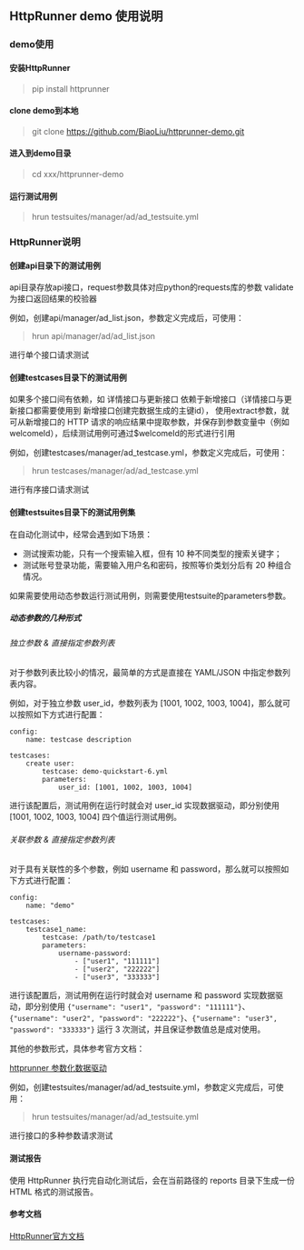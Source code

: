 ## HttpRunner demo 使用说明

### demo使用

#### 安装HttpRunner

> pip install httprunner

#### clone demo到本地

> git clone https://github.com/BiaoLiu/httprunner-demo.git

#### 进入到demo目录

> cd xxx/httprunner-demo

#### 运行测试用例

> hrun testsuites/manager/ad/ad_testsuite.yml



### HttpRunner说明

#### 创建api目录下的测试用例

api目录存放api接口，request参数具体对应python的requests库的参数
validate为接口返回结果的校验器

例如，创建api/manager/ad_list.json，参数定义完成后，可使用：

> hrun api/manager/ad/ad_list.json 

进行单个接口请求测试



#### 创建testcases目录下的测试用例

如果多个接口间有依赖，如 详情接口与更新接口 依赖于新增接口（详情接口与更新接口都需要使用到 新增接口创建完数据生成的主键id），
使用extract参数，就可从新增接口的 HTTP 请求的响应结果中提取参数，并保存到参数变量中（例如welcomeId），后续测试用例可通过$welcomeId的形式进行引用


例如，创建testcases/manager/ad_testcase.yml，参数定义完成后，可使用：

> hrun testcases/manager/ad/ad_testcase.yml

进行有序接口请求测试



#### 创建testsuites目录下的测试用例集

在自动化测试中，经常会遇到如下场景：

- 测试搜索功能，只有一个搜索输入框，但有 10 种不同类型的搜索关键字；
- 测试账号登录功能，需要输入用户名和密码，按照等价类划分后有 20 种组合情况。

如果需要使用动态参数运行测试用例，则需要使用testsuite的parameters参数。

##### 动态参数的几种形式

###### 独立参数 & 直接指定参数列表

对于参数列表比较小的情况，最简单的方式是直接在 YAML/JSON 中指定参数列表内容。

例如，对于独立参数 user_id，参数列表为 [1001, 1002, 1003, 1004]，那么就可以按照如下方式进行配置：

```
config:
    name: testcase description

testcases:
    create user:
        testcase: demo-quickstart-6.yml
        parameters:
            user_id: [1001, 1002, 1003, 1004]
```

进行该配置后，测试用例在运行时就会对 user_id 实现数据驱动，即分别使用 [1001, 1002, 1003, 1004] 四个值运行测试用例。

###### 关联参数 & 直接指定参数列表

对于具有关联性的多个参数，例如 username 和 password，那么就可以按照如下方式进行配置：

```
config:
    name: "demo"

testcases:
    testcase1_name:
        testcase: /path/to/testcase1
        parameters:
            username-password:
                - ["user1", "111111"]
                - ["user2", "222222"]
                - ["user3", "333333"]
```

进行该配置后，测试用例在运行时就会对 username 和 password 实现数据驱动，即分别使用 `{"username": "user1", "password": "111111"}`、`{"username": "user2", "password": "222222"}`、`{"username": "user3", "password": "333333"}` 运行 3 次测试，并且保证参数值总是成对使用。

其他的参数形式，具体参考官方文档：

[httprunner 参数化数据驱动](https://cn.httprunner.org/prepare/parameters/)



例如，创建testsuites/manager/ad/ad_testsuite.yml，参数定义完成后，可使用：

> hrun testsuites/manager/ad/ad_testsuite.yml

进行接口的多种参数请求测试



#### 测试报告

使用 HttpRunner 执行完自动化测试后，会在当前路径的 reports 目录下生成一份 HTML 格式的测试报告。



#### 参考文档

[HttpRunner官方文档](https://cn.httprunner.org)